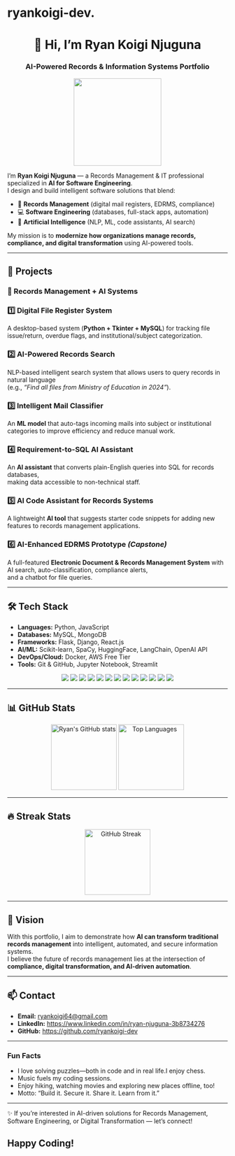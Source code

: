 # ryankoigi-dev.
<h1 align="center">👋 Hi, I’m Ryan Koigi Njuguna</h1>
<h3 align="center">AI-Powered Records & Information Systems Portfolio</h3>

<p align="center">
  <img src="https://media.giphy.com/media/26tn33aiTi1jkl6H6/giphy.gif" width="200"/>
</p>

 I’m **Ryan Koigi Njuguna** — a Records Management & IT professional specialized in **AI for Software Engineering**.  
 I design and build intelligent software solutions that blend:

- 📑 **Records Management** (digital mail registers, EDRMS, compliance)  
- 💻 **Software Engineering** (databases, full-stack apps, automation)  
- 🤖 **Artificial Intelligence** (NLP, ML, code assistants, AI search)  

My mission is to **modernize how organizations manage records, compliance, and digital transformation** using AI-powered tools.

---
 
## 🚀 Projects
### 📂 Records Management + AI Systems 

### 1️⃣ Digital File Register System  
A desktop-based system (**Python + Tkinter + MySQL**) for tracking file issue/return, overdue flags, and institutional/subject categorization.

### 2️⃣ AI-Powered Records Search  
NLP-based intelligent search system that allows users to query records in natural language  
(e.g., *“Find all files from Ministry of Education in 2024”*).

### 3️⃣ Intelligent Mail Classifier  
An **ML model** that auto-tags incoming mails into subject or institutional categories to improve efficiency and reduce manual work.

### 4️⃣ Requirement-to-SQL AI Assistant  
An **AI assistant** that converts plain-English queries into SQL for records databases,  
making data accessible to non-technical staff.

### 5️⃣ AI Code Assistant for Records Systems  
A lightweight **AI tool** that suggests starter code snippets for adding new features to records management applications.

### 6️⃣ AI-Enhanced EDRMS Prototype *(Capstone)*  
A full-featured **Electronic Document & Records Management System** with AI search, auto-classification, compliance alerts,  
and a chatbot for file queries.

---

## 🛠️ Tech Stack

- **Languages:** Python, JavaScript  
- **Databases:** MySQL, MongoDB  
- **Frameworks:** Flask, Django, React.js  
- **AI/ML:** Scikit-learn, SpaCy, HuggingFace, LangChain, OpenAI API  
- **DevOps/Cloud:** Docker, AWS Free Tier  
- **Tools:** Git & GitHub, Jupyter Notebook, Streamlit
   
<p align="center">
  <!-- Languages -->
  <img src="https://img.shields.io/badge/Python-3776AB?style=for-the-badge&logo=python&logoColor=white"/>
  <img src="https://img.shields.io/badge/JavaScript-F7DF1E?style=for-the-badge&logo=javascript&logoColor=black"/>
  <img src="https://img.shields.io/badge/Java-ED8B00?style=for-the-badge&logo=openjdk&logoColor=white"/>
  <img src="https://img.shields.io/badge/SQL-4479A1?style=for-the-badge&logo=postgresql&logoColor=white"/>

  <!-- Web -->
  <img src="https://img.shields.io/badge/React-20232A?style=for-the-badge&logo=react&logoColor=61DAFB"/>
  <img src="https://img.shields.io/badge/Django-092E20?style=for-the-badge&logo=django&logoColor=green"/>
  <img src="https://img.shields.io/badge/Flask-000000?style=for-the-badge&logo=flask&logoColor=white"/>

  <!-- AI -->
  <img src="https://img.shields.io/badge/Scikit--Learn-F7931E?style=for-the-badge&logo=scikit-learn&logoColor=white"/>
  <img src="https://img.shields.io/badge/HuggingFace-FCC624?style=for-the-badge&logo=huggingface&logoColor=black"/>
  <img src="https://img.shields.io/badge/OpenAI-412991?style=for-the-badge&logo=openai&logoColor=white"/>

  <!-- Tools -->
  <img src="https://img.shields.io/badge/Docker-2496ED?style=for-the-badge&logo=docker&logoColor=white"/>
  <img src="https://img.shields.io/badge/Git-F05032?style=for-the-badge&logo=git&logoColor=white"/>
  <img src="https://img.shields.io/badge/GitHub-181717?style=for-the-badge&logo=github&logoColor=white"/>
</p>

---

## 📊 GitHub Stats  

<p align="center">
  <img src="https://github-readme-stats.vercel.app/api?username=ryankoigi-dev&show_icons=true&theme=tokyonight" alt="Ryan's GitHub stats" height="150"/>
  <img src="https://github-readme-stats.vercel.app/api/top-langs/?username=ryankoigi-dev&layout=compact&theme=tokyonight" alt="Top Languages" height="150"/>
</p>

---

## 🔥 Streak Stats  

<p align="center">
  <img src="https://github-readme-streak-stats.herokuapp.com/?user=ryankoigi-dev&theme=tokyonight" alt="GitHub Streak" height="150"/>
</p>

---

## 📌 Vision

With this portfolio, I aim to demonstrate how **AI can transform traditional records management** into intelligent, automated, and secure information systems.  
I believe the future of records management lies at the intersection of **compliance, digital transformation, and AI-driven automation**.

---

## 📫 Contact

- **Email:** ryankoigi64@gmail.com  
- **LinkedIn:** https://www.linkedin.com/in/ryan-njuguna-3b8734276 <!-- Update with real link -->  
- **GitHub:** https://github.com/ryankoigi-dev <!-- Update with real username -->  

---

###  Fun Facts

-  I love solving puzzles—both in code and in real life.I enjoy chess.
-  Music fuels my coding sessions.
-  Enjoy hiking, watching movies and exploring new places offline, too!
-  Motto: “Build it. Secure it. Share it. Learn from it.”

---

✨ If you’re interested in AI-driven solutions for Records Management, Software Engineering, or Digital Transformation — let’s connect!

## Happy Coding!
